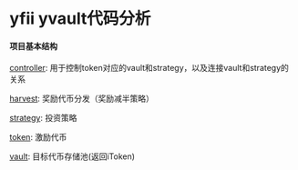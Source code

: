 # yfii yvault代码分析

#### 项目基本结构

[controller](./contracts/controller): 用于控制token对应的vault和strategy，以及连接vault和strategy的关系

[harvest](./contracts/harvest): 奖励代币分发（奖励减半策略）

[strategy](./contracts/strategy): 投资策略

[token](./contracts/token): 激励代币  

[vault](./contracts/vault): 目标代币存储池(返回iToken)



